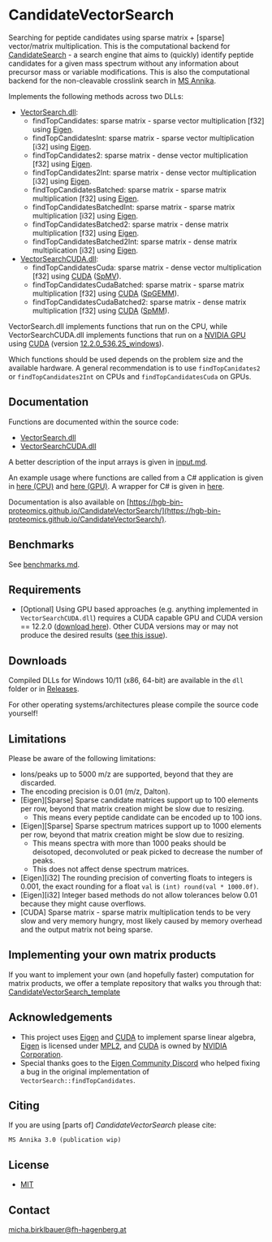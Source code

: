 # CandidateVectorSearch

Searching for peptide candidates using sparse matrix + [sparse] vector/matrix multiplication. This is the computational backend for
[CandidateSearch](https://github.com/hgb-bin-proteomics/CandidateSearch) - a search engine that aims to (quickly) identify peptide candidates for
a given mass spectrum without any information about precursor mass or variable modifications. This is also the computational backend for the
non-cleavable crosslink search in [MS Annika](https://github.com/hgb-bin-proteomics/MSAnnika).

Implements the following methods across two DLLs:
- [VectorSearch.dll](https://github.com/hgb-bin-proteomics/CandidateVectorSearch/blob/master/VectorSearch/dllmain.cpp):
  - findTopCandidates: sparse matrix - sparse vector multiplication [f32] using [Eigen](https://eigen.tuxfamily.org/).
  - findTopCandidatesInt: sparse matrix - sparse vector multiplication [i32] using [Eigen](https://eigen.tuxfamily.org/).
  - findTopCandidates2: sparse matrix - dense vector multiplication [f32] using [Eigen](https://eigen.tuxfamily.org/).
  - findTopCandidates2Int: sparse matrix - dense vector multiplication [i32] using [Eigen](https://eigen.tuxfamily.org/).
  - findTopCandidatesBatched: sparse matrix - sparse matrix multiplication [f32] using [Eigen](https://eigen.tuxfamily.org/).
  - findTopCandidatesBatchedInt: sparse matrix - sparse matrix multiplication [i32] using [Eigen](https://eigen.tuxfamily.org/).
  - findTopCandidatesBatched2: sparse matrix - dense matrix multiplication [f32] using [Eigen](https://eigen.tuxfamily.org/).
  - findTopCandidatesBatched2Int: sparse matrix - dense matrix multiplication [i32] using [Eigen](https://eigen.tuxfamily.org/).
- [VectorSearchCUDA.dll](https://github.com/hgb-bin-proteomics/CandidateVectorSearch/blob/master/VectorSearchCUDA/dllmain.cpp):
  - findTopCandidatesCuda: sparse matrix - dense vector multiplication [f32] using [CUDA](https://developer.nvidia.com/cuda-toolkit) ([SpMV](https://docs.nvidia.com/cuda/cusparse/index.html#cusparsespmv)).
  - findTopCandidatesCudaBatched: sparse matrix - sparse matrix multiplication [f32] using [CUDA](https://developer.nvidia.com/cuda-toolkit) ([SpGEMM](https://docs.nvidia.com/cuda/cusparse/index.html#cusparsespgemm)).
  - findTopCandidatesCudaBatched2: sparse matrix - dense matrix multiplication [f32] using [CUDA](https://developer.nvidia.com/cuda-toolkit) ([SpMM](https://docs.nvidia.com/cuda/cusparse/index.html#cusparsespmm)).

VectorSearch.dll implements functions that run on the CPU, while VectorSearchCUDA.dll implements functions that run on a [NVIDIA GPU](https://www.nvidia.com/) using [CUDA](https://developer.nvidia.com/cuda-toolkit) (version [12.2.0_536.25_windows](https://developer.nvidia.com/cuda-toolkit-archive)).

Which functions should be used depends on the problem size and the available hardware. A general recommendation is to use
`findTopCanidates2` or `findTopCandidates2Int` on CPUs and `findTopCandidatesCuda` on GPUs.

## Documentation

Functions are documented within the source code:
- [VectorSearch.dll](https://github.com/hgb-bin-proteomics/CandidateVectorSearch/blob/master/VectorSearch/dllmain.cpp)
- [VectorSearchCUDA.dll](https://github.com/hgb-bin-proteomics/CandidateVectorSearch/blob/master/VectorSearchCUDA/dllmain.cpp)

A better description of the input arrays is given in [input.md](input.md).

An example usage where functions are called from a C# application is given in
[here (CPU)](https://github.com/hgb-bin-proteomics/CandidateSearch/blob/master/CandidateSearchCPU.cs)
and [here (GPU)](https://github.com/hgb-bin-proteomics/CandidateSearch/blob/master/CandidateSearchGPU.cs).
A wrapper for C# is given in [here](https://github.com/hgb-bin-proteomics/CandidateVectorSearch/blob/master/VectorSearchInterface/VectorSearchAPI.cs).

Documentation is also available on
[https://hgb-bin-proteomics.github.io/CandidateVectorSearch/](https://hgb-bin-proteomics.github.io/CandidateVectorSearch/).

## Benchmarks

See [benchmarks.md](benchmarks.md).

## Requirements

- \[Optional\] Using GPU based approaches (e.g. anything implemented in `VectorSearchCUDA.dll`) requires a CUDA capable GPU and CUDA version == 12.2.0
([download here](https://developer.nvidia.com/cuda-12-2-0-download-archive)). Other CUDA versions may or may not produce the desired results
([see this issue](https://github.com/hgb-bin-proteomics/CandidateVectorSearch/issues/32)).

## Downloads

Compiled DLLs for Windows 10/11 (x86, 64-bit) are available in the `dll` folder or in
[Releases](https://github.com/hgb-bin-proteomics/CandidateVectorSearch/releases).

For other operating systems/architectures please compile the source code yourself!

## Limitations

Please be aware of the following limitations:
- Ions/peaks up to 5000 m/z are supported, beyond that they are discarded.
- The encoding precision is 0.01 (m/z, Dalton).
- \[Eigen\]\[Sparse\] Sparse candidate matrices support up to 100 elements per row, beyond that matrix creation might be slow due to resizing.
  - This means every peptide candidate can be encoded up to 100 ions.
- \[Eigen\]\[Sparse\] Sparse spectrum matrices support up to 1000 elements per row, beyond that matrix creation might be slow due to resizing.
  - This means spectra with more than 1000 peaks should be deisotoped, deconvoluted or peak picked to decrease the number of peaks.
  - This does not affect dense spectrum matrices.
- \[Eigen\]\[i32\] The rounding precision of converting floats to integers is 0.001, the exact rounding for a float `val` is `(int) round(val * 1000.0f)`.
- \[Eigen\]\[i32\] Integer based methods do not allow tolerances below 0.01 because they might cause overflows.
- \[CUDA\] Sparse matrix - sparse matrix multiplication tends to be very slow and very memory hungry, most likely caused by memory overhead and the output matrix not being sparse.

## Implementing your own matrix products

If you want to implement your own (and hopefully faster) computation for matrix products, we offer a template repository that walks you through that:
[CandidateVectorSearch_template](https://github.com/hgb-bin-proteomics/CandidateVectorSearch_template/)

## Acknowledgements

- This project uses [Eigen](https://eigen.tuxfamily.org/) and [CUDA](https://developer.nvidia.com/cuda-toolkit) to implement sparse linear algebra, [Eigen](https://eigen.tuxfamily.org/) is licensed under [MPL2](https://www.mozilla.org/en-US/MPL/2.0/), and [CUDA](https://developer.nvidia.com/cuda-toolkit) is owned by [NVIDIA Corporation](https://www.nvidia.com/).
- Special thanks goes to the [Eigen Community Discord](https://discord.gg/2SkEJGqZjR) who helped fixing a bug in the original implementation of `VectorSearch::findTopCandidates`.

## Citing

If you are using [parts of] *CandidateVectorSearch* please cite:

```
MS Annika 3.0 (publication wip)
```

## License

- [MIT](https://github.com/hgb-bin-proteomics/CandidateVectorSearch/blob/master/LICENSE)

## Contact

[micha.birklbauer@fh-hagenberg.at](mailto:micha.birklbauer@fh-hagenberg.at)
